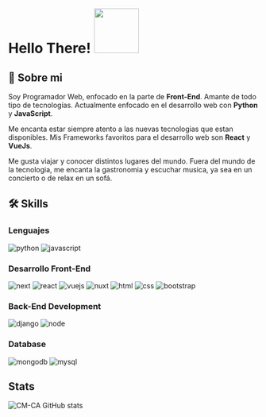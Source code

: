 # Hello There! <img src="https://i.pinimg.com/originals/7e/96/aa/7e96aaf60d262643f27b899753bd51fb.gif" width=90>

## 🚀 Sobre mi

Soy Programador Web, enfocado en la parte de **Front-End**. Amante de todo tipo de tecnologías. Actualmente enfocado en el desarrollo web con **Python** y **JavaScript**.

Me encanta estar siempre atento a las nuevas tecnologias que estan disponibles. Mis Frameworks favoritos para el desarrollo web son **React** y **VueJs**. 

Me gusta viajar y conocer distintos lugares del mundo. Fuera del mundo de la tecnologia, me encanta la gastronomia y escuchar musica, ya sea en un concierto o de relax en un sofá.

## 🛠️ Skills

### Lenguajes

![python](https://img.shields.io/badge/Python-3776AB?style=for-the-badge&logo=python&logoColor=white)
![javascript](https://img.shields.io/badge/JavaScript-323330?style=for-the-badge&logo=javascript&logoColor=F7DF1E)

### Desarrollo Front-End

![next](https://img.shields.io/badge/Next-000000?style=for-the-badge&logo=next-dot-js&logoColor=FFFFFF)
![react](https://img.shields.io/badge/React-20232A?style=for-the-badge&logo=react&logoColor=61DAFB)
![vuejs](https://img.shields.io/badge/VueJs-000000?style=for-the-badge&logo=vue-dot-js&logoColor=#4FC08D)
![nuxt](https://img.shields.io/badge/Nuxt-000000?style=for-the-badge&logo=nuxt-dot-js&logoColor=#00C58E)
![html](https://img.shields.io/badge/HTML5-E34F26?style=for-the-badge&logo=html5&logoColor=white)
![css](https://img.shields.io/badge/CSS3-1572B6?style=for-the-badge&logo=css3&logoColor=white)
![bootstrap](https://img.shields.io/badge/Bootstrap-563D7C?style=for-the-badge&logo=bootstrap&logoColor=white)


### Back-End Development

![django](https://img.shields.io/badge/Django-092E20?style=for-the-badge&logo=django&logoColor=white)
![node](https://img.shields.io/badge/Node.js-339933?style=for-the-badge&logo=node-dot-js&logoColor=white)

### Database

![mongodb](https://img.shields.io/badge/MongoDB-47A248?style=for-the-badge&logo=mongodb&logoColor=white)
![mysql](https://img.shields.io/badge/MySQL-00000F?style=for-the-badge&logo=mysql&logoColor=white)

## Stats

![CM-CA GitHub stats](https://github-readme-stats.vercel.app/api?username=cm-ca&show_icons=true&theme=dark)
